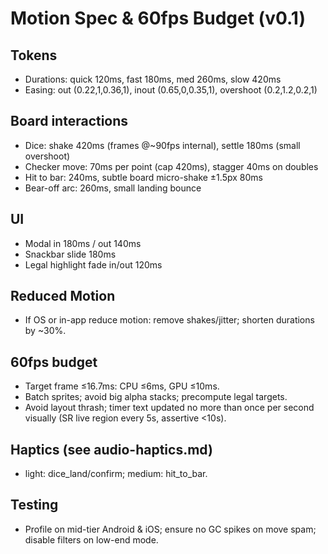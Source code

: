 # Motion Spec & 60fps Budget (v0.1)

## Tokens
- Durations: quick 120ms, fast 180ms, med 260ms, slow 420ms
- Easing: out (0.22,1,0.36,1), inout (0.65,0,0.35,1), overshoot (0.2,1.2,0.2,1)

## Board interactions
- Dice: shake 420ms (frames @~90fps internal), settle 180ms (small overshoot)
- Checker move: 70ms per point (cap 420ms), stagger 40ms on doubles
- Hit to bar: 240ms, subtle board micro-shake ±1.5px 80ms
- Bear-off arc: 260ms, small landing bounce

## UI
- Modal in 180ms / out 140ms
- Snackbar slide 180ms
- Legal highlight fade in/out 120ms

## Reduced Motion
- If OS or in-app reduce motion: remove shakes/jitter; shorten durations by ~30%.

## 60fps budget
- Target frame ≤16.7ms: CPU ≤6ms, GPU ≤10ms.
- Batch sprites; avoid big alpha stacks; precompute legal targets.
- Avoid layout thrash; timer text updated no more than once per second visually (SR live region every 5s, assertive <10s).

## Haptics (see audio-haptics.md)
- light: dice_land/confirm; medium: hit_to_bar.

## Testing
- Profile on mid-tier Android & iOS; ensure no GC spikes on move spam; disable filters on low-end mode.
